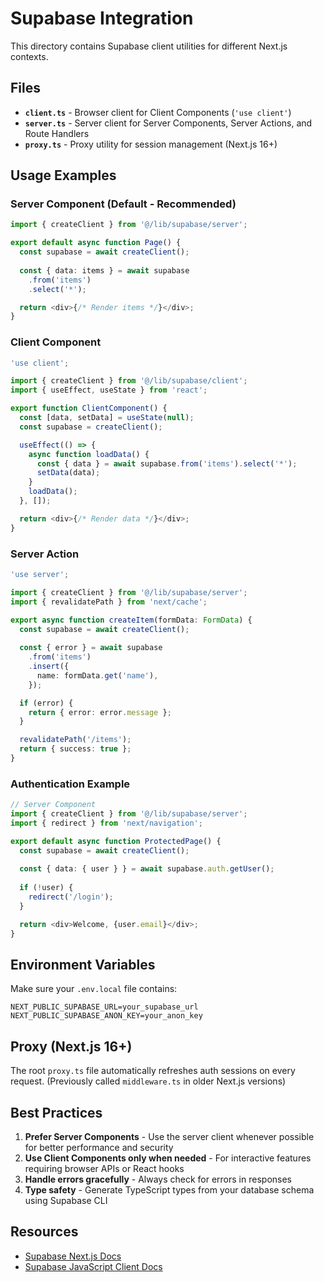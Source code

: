 # Supabase Integration

This directory contains Supabase client utilities for different Next.js contexts.

## Files

- **`client.ts`** - Browser client for Client Components (`'use client'`)
- **`server.ts`** - Server client for Server Components, Server Actions, and Route Handlers
- **`proxy.ts`** - Proxy utility for session management (Next.js 16+)

## Usage Examples

### Server Component (Default - Recommended)

```typescript
import { createClient } from '@/lib/supabase/server';

export default async function Page() {
  const supabase = await createClient();
  
  const { data: items } = await supabase
    .from('items')
    .select('*');

  return <div>{/* Render items */}</div>;
}
```

### Client Component

```typescript
'use client';

import { createClient } from '@/lib/supabase/client';
import { useEffect, useState } from 'react';

export function ClientComponent() {
  const [data, setData] = useState(null);
  const supabase = createClient();

  useEffect(() => {
    async function loadData() {
      const { data } = await supabase.from('items').select('*');
      setData(data);
    }
    loadData();
  }, []);

  return <div>{/* Render data */}</div>;
}
```

### Server Action

```typescript
'use server';

import { createClient } from '@/lib/supabase/server';
import { revalidatePath } from 'next/cache';

export async function createItem(formData: FormData) {
  const supabase = await createClient();
  
  const { error } = await supabase
    .from('items')
    .insert({
      name: formData.get('name'),
    });

  if (error) {
    return { error: error.message };
  }

  revalidatePath('/items');
  return { success: true };
}
```

### Authentication Example

```typescript
// Server Component
import { createClient } from '@/lib/supabase/server';
import { redirect } from 'next/navigation';

export default async function ProtectedPage() {
  const supabase = await createClient();
  
  const { data: { user } } = await supabase.auth.getUser();
  
  if (!user) {
    redirect('/login');
  }

  return <div>Welcome, {user.email}</div>;
}
```

## Environment Variables

Make sure your `.env.local` file contains:

```env
NEXT_PUBLIC_SUPABASE_URL=your_supabase_url
NEXT_PUBLIC_SUPABASE_ANON_KEY=your_anon_key
```

## Proxy (Next.js 16+)

The root `proxy.ts` file automatically refreshes auth sessions on every request. (Previously called `middleware.ts` in older Next.js versions)

## Best Practices

1. **Prefer Server Components** - Use the server client whenever possible for better performance and security
2. **Use Client Components only when needed** - For interactive features requiring browser APIs or React hooks
3. **Handle errors gracefully** - Always check for errors in responses
4. **Type safety** - Generate TypeScript types from your database schema using Supabase CLI

## Resources

- [Supabase Next.js Docs](https://supabase.com/docs/guides/auth/server-side/nextjs)
- [Supabase JavaScript Client Docs](https://supabase.com/docs/reference/javascript/introduction)

